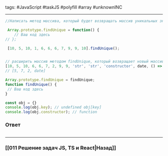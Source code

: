 tags: #JavaScript #taskJS #polyfill #array #unknownINC 
____

```js
//Написать метод массива, который будет возвращать массив уникальных значений 

 Array.prototype.findUnique = function() {
	// Ваш код здесь
// };

 [10, 5, 10, 1, 6, 6, 6, 7, 9, 9, 10].findUnique();


// расширить массив методом findUnique, который возвращает новый массив, где перечислены только уникальные значения массива
[10, 5, 10, 6, 6, 7, 2, 9, 9, 'str', 'str', 'constructor', date, () => { }].findUnique(); 
// [5, 7, 2, date]

Array.prototype.findUnique = findUnique;
function findUnique() {
 // Ваш код здесь
}

const obj = {}
console.log(obj.key); // undefined obj[key]
console.log(obj.constructor); // function
```

### Ответ

```js

```


___
### [[011 Решение задач JS, TS и React|Назад]]